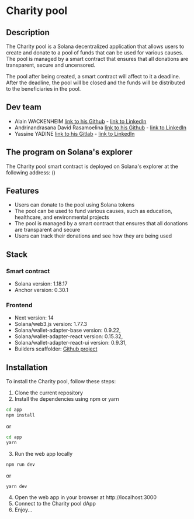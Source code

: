 # Charity pool

## Description

The Charity pool is a Solana decentralized application that allows users to create and donate to a pool of funds that can be used for various causes. The pool is managed by a smart contract that ensures that all donations are transparent, secure and uncensored.

The pool after being created, a smart contract will affect to it a deadline. 
After the deadline, the pool will be closed and the funds will be distributed to the beneficiaries in the pool. 

## Dev team

- Alain WACKENHEIM [link to his Github]() - [link to LinkedIn]()
- Andrinandrasana David Rasamoelina [link to his Github]() - [link to LinkedIn]()
- Yassine YADINE [link to his Gitlab](https://gitlab.com/yassine-yadine) - [link to LinkedIn](https://www.linkedin.com/in/yassine-yadine-6b841784/)

## The program on Solana's explorer

The Charity pool smart contract is deployed on Solana's explorer at the following address: ()

## Features

- Users can donate to the pool using Solana tokens
- The pool can be used to fund various causes, such as education, healthcare, and environmental projects
- The pool is managed by a smart contract that ensures that all donations are transparent and secure
- Users can track their donations and see how they are being used   

## Stack

### Smart contract

- Solana version: 1.18.17
- Anchor version: 0.30.1

### Frontend

- Next version: 14
- Solana/web3.js version: 1.77.3
- Solana/wallet-adapter-base version: 0.9.22,
- Solana/wallet-adapter-react version: 0.15.32,
- Solana/wallet-adapter-react-ui version: 0.9.31,
- Builders scaffolder: [Github project]()

## Installation

To install the Charity pool, follow these steps:

1. Clone the current repository
2. Install the dependencies using npm or yarn
```bash
cd app
npm install
```
or
```bash
cd app
yarn 
```
3. Run the web app locally
```bash
npm run dev
```
or
```bash
yarn dev
```
4. Open the web app in your browser at http://localhost:3000
5. Connect to the Charity pool dApp
6. Enjoy...
